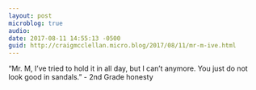 ```yaml
---
layout: post
microblog: true
audio: 
date: 2017-08-11 14:55:13 -0500
guid: http://craigmcclellan.micro.blog/2017/08/11/mr-m-ive.html
---
```

“Mr. M, I’ve tried to hold it in all day, but I can’t anymore. You just do not look good in sandals.” - 2nd Grade honesty
